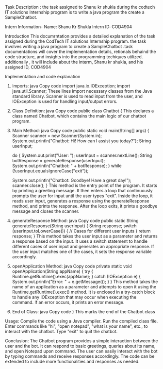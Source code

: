 Task Description : the task assigned to Shanu kr shukla during the codtech IT solutions Internship program is to write a java program the create a SampleChatbot.

Intern Information- Name: Shanu Kr Shukla Intern ID: COD4904

Introduction 
This documrntation provides a detailed explanation of the task assigned during the CodTech IT solutions Internship program. the task involves writing a java program to create a SampleChatbot .task documentations will cover the implementation details, retionals behaind the code structure, and insights into the programming techiques utilized. additionally , it will include about the interm, Shanu kr shukla, and his assigned ID, COD4904

Implementation and code explanation

1. Imports:
java
Copy code
import java.io.IOException;
import java.util.Scanner;
These lines import necessary classes from the Java standard library. Scanner is used to read input from the user, and IOException is used for handling input/output errors.
2. Class Definition:
java
Copy code
public class Chatbot {
This declares a class named Chatbot, which contains the main logic of our chatbot program.
3. Main Method:
java
Copy code
public static void main(String[] args) {
    Scanner scanner = new Scanner(System.in);
    System.out.println("Chatbot: Hi! How can I assist you today?");
    String userInput;

    do {
        System.out.print("User: ");
        userInput = scanner.nextLine();
        String botResponse = generateResponse(userInput);
        System.out.println("Chatbot: " + botResponse);
    } while (!userInput.equalsIgnoreCase("exit"));

    System.out.println("Chatbot: Goodbye! Have a great day!");
    scanner.close();
}
This method is the entry point of the program. It starts by printing a greeting message.
It then enters a loop that continuously prompts the user for input until the user types "exit".
Inside the loop, it reads user input, generates a response using the generateResponse method, and prints the response.
After the loop exits, it prints a goodbye message and closes the scanner.
4. generateResponse Method:
java
Copy code
public static String generateResponse(String userInput) {
    String response;
    switch (userInput.toLowerCase()) {
        // Cases for different user inputs
    }
    return response;
}
This method takes the user input as a parameter and returns a response based on the input.
It uses a switch statement to handle different cases of user input and generates an appropriate response.
If the user input matches one of the cases, it sets the response variable accordingly.
5. openApplication Method:
java
Copy code
private static void openApplication(String appName) {
    try {
        Runtime.getRuntime().exec(appName);
    } catch (IOException e) {
        System.out.println("Error: " + e.getMessage());
    }
}
This method takes the name of an application as a parameter and attempts to open it using the Runtime.getRuntime().exec() method.
It is enclosed in a try-catch block to handle any IOException that may occur when executing the command.
If an error occurs, it prints an error message.
6. End of Class:
java
Copy code
}
This marks the end of the Chatbot class

Usage:
Compile the code using a Java compiler.
Run the compiled class file.
Enter commands like "hi", "open notepad", "what is your name", etc., to interact with the chatbot.
Type "exit" to quit the chatbot.

Conclusion:
The Chatbot program provides a simple interaction between the user and the bot. It can respond to basic greetings, queries about its name, and open Notepad upon command. The user can easily interact with the bot by typing commands and receive responses accordingly. The code can be extended to include more functionalities and responses as needed.


